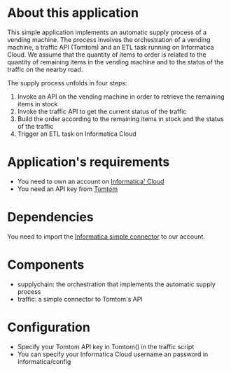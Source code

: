 # About this application

This simple application implements an automatic supply process of a vending machine. The process involves the orchestration of a vending machine, a traffic API (Tomtom) and an ETL task running on Informatica Cloud. We assume that the quantity of items to order is related to the quantity of remaining items in the vending machine and to the status of the traffic on the nearby road.

The supply process unfolds in four steps:

1.  Invoke an API on the vending machine in order to retrieve the remaining items in stock
2.  Invoke the traffic API to get the current status of the traffic
3.  Build the order according to the remaining items in stock and the status of the traffic
4.  Trigger an ETL task on Informatica Cloud

# Application's requirements

*   You need to own an account on [Informatica' Cloud](https://www.informatica.com/cloud.html)
*   You need an API key from [Tomtom](developer.tomtom.com/)

# Dependencies

You need to import the [Informatica simple connector](https://github.com/scriptrdotio/libraries/tree/master/scripts/informatica) to our account.

# Components

*   supplychain: the orchestration that implements the automatic supply process
*   traffic: a simple connector to Tomtom's API

# Configuration

*   Specify your Tomtom API key in Tomtom() in the traffic script
*   You can specify your Informatica Cloud username an password in informatica/config

